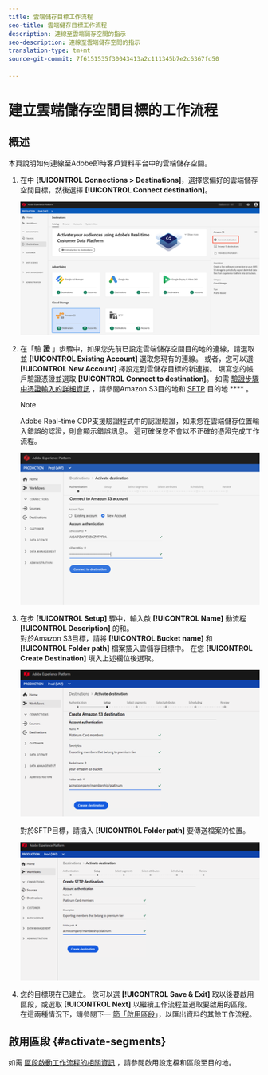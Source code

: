 ```yaml
---
title: 雲端儲存目標工作流程
seo-title: 雲端儲存目標工作流程
description: 連線至雲端儲存空間的指示
seo-description: 連線至雲端儲存空間的指示
translation-type: tm+mt
source-git-commit: 7f6151535f30043413a2c111345b7e2c6367fd50

---
```



# 建立雲端儲存空間目標的工作流程

## 概述

本頁說明如何連線至Adobe即時客戶資料平台中的雲端儲存空間。

1. 在中 **[!UICONTROL Connections > Destinations]**，選擇您偏好的雲端儲存空間目標，然後選擇 **[!UICONTROL Connect destination]**。

   ![連線至雲端儲存空間目標](/help/rtcdp/destinations/assets/connect-cloud-destination.png)

1. 在「驗 **證** 」步驟中，如果您先前已設定雲端儲存空間目的地的連線，請選取並 **[!UICONTROL Existing Account]** 選取您現有的連線。 或者，您可以選 **[!UICONTROL New Account]** 擇設定到雲儲存目標的新連接。 填寫您的帳戶驗證憑證並選取 **[!UICONTROL Connect to destination]**。 如需 [驗證步驟中憑證輸入的詳細資訊](/help/rtcdp/destinations/amazon-s3-destination.md) ，請參閱Amazon S3目的地和 [SFTP](/help/rtcdp/destinations/sftp-destination.md) 目的地 **** 。

   >[!NOTE]
   >
   >Adobe Real-time CDP支援驗證程式中的認證驗證，如果您在雲端儲存位置輸入錯誤的認證，則會顯示錯誤訊息。 這可確保您不會以不正確的憑證完成工作流程。

   ![連線至雲端儲存空間目標——驗證步驟](/help/rtcdp/destinations/assets/cloud-destinations-authentication-step.png)

1. 在步 **[!UICONTROL Setup]** 驟中，輸入啟 **[!UICONTROL Name]** 動流程 **[!UICONTROL Description]** 的和。 <br>
對於Amazon S3目標，請將 **[!UICONTROL Bucket name]** 和 **[!UICONTROL Folder path]** 檔案插入雲儲存目標中。 在您 **[!UICONTROL Create Destination]** 填入上述欄位後選取。

   ![連線至Amazon S3雲端儲存空間目標——驗證步驟](/help/rtcdp/destinations/assets/cloud-destinations-setup-step.png)

   對於SFTP目標，請插入 **[!UICONTROL Folder path]** 要傳送檔案的位置。

   ![連線至SFTP雲端儲存空間目標——驗證步驟](/help/rtcdp/destinations/assets/sftp-destinations-setup-step.png)

1. 您的目標現在已建立。 您可以選 **[!UICONTROL Save & Exit]** 取以後要啟用區段，或選取 **[!UICONTROL Next]** 以繼續工作流程並選取要啟用的區段。 在這兩種情況下，請參閱下一 [節「啟用區段](#activate-segments)」，以匯出資料的其餘工作流程。

## 啟用區段 {#activate-segments}

如需 [區段啟動工作流程的相關資訊](/help/rtcdp/destinations/activate-destinations.md) ，請參閱啟用設定檔和區段至目的地。